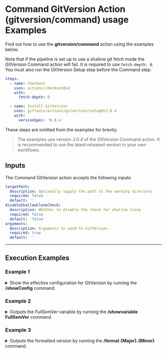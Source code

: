 # Command GitVersion Action (gitversion/command) usage Examples

Find out how to use the **gitversion/command** action using the examples below.

Note that if the pipeline is set up to use a shallow git fetch mode the GitVersion Command action will fail. It is required to use `fetch-depth: 0`.
You must also run the GitVersion Setup step before the Command step:

```yaml
steps:
  - name: Checkout
    uses: actions/checkout@v4
    with:
      fetch-depth: 0

  - name: Install GitVersion
    uses: gittools/actions/gitversion/setup@v3.0.4
    with:
      versionSpec: '6.0.x'
```

These steps are omitted from the examples for brevity.

> The examples use version _3.0.4_ of the GitVersion Command action.  It is recommended to use the latest released version in your own workflows.

## Inputs

The Command GitVersion action accepts the following inputs:

```yaml
targetPath:
  description: Optionally supply the path to the working directory
  required: false
  default: ''
disableShallowCloneCheck:
  description: Whether to disable the check for shallow clone
  required: false
  default: 'false'
arguments:
  description: Arguments to send to GitVersion
  required: true
  default: ''
```

---

## Execution Examples

### Example 1

<details>
  <summary>Show the effective configuration for GitVersion by running the <b>/showConfig</b> command.</summary>

```yaml
steps:
  # gittools/actions/gitversion/setup@v3.0.4 action omitted for brevity.

  - name: Display GitVersion config
    uses: gittools/actions/gitversion/command@v3.0.4
    with:
      useConfigFile: true
      arguments: '/showConfig'
```

</details>

### Example 2

<details>
  <summary>Outputs the <i>FullSemVer</i> variable by running the <b>/showvariable FullSemVer</b> command.</summary>

```yaml
steps:
  # gittools/actions/gitversion/setup@v3.0.4 action omitted for brevity.

  - name: Output the FullSemVer variable
    uses: gittools/actions/gitversion/command@v3.0.4
    with:
      arguments: '/showvariable FullSemVer'
```

</details>

### Example 3

<details>
  <summary>Outputs the formatted version by running the <b>/format {Major}.{Minor}</b> command.</summary>

```yaml
steps:
  # gittools/actions/gitversion/setup@v3.0.4 action omitted for brevity.

  - name: Output the formatted version
    uses: gittools/actions/gitversion/command@v3.0.4
    with:
      arguments: '/format {Major}.{Minor}' # any Output Variable can be used here
```

</details>
